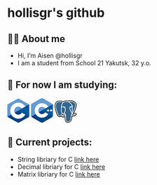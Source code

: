 # hollisgr's github

## :technologist: About me
- Hi, I’m Aisen @hollisgr
- I am a student from School 21 Yakutsk, 32 y.o.
## :dart: For now I am studying:

![c](logos/c.png)
![cpp](logos/cpp.png)
![psql](logos/psql.png)

## :floppy_disk: Current projects:

- String libriary for C [link here](https://github.com/hollisgr/s21/tree/main/String)
- Decimal libriary for C [link here](https://github.com/hollisgr/s21/tree/main/Decimal)
- Matrix libriary for C [link here](https://github.com/hollisgr/s21/tree/main/Matrix)
